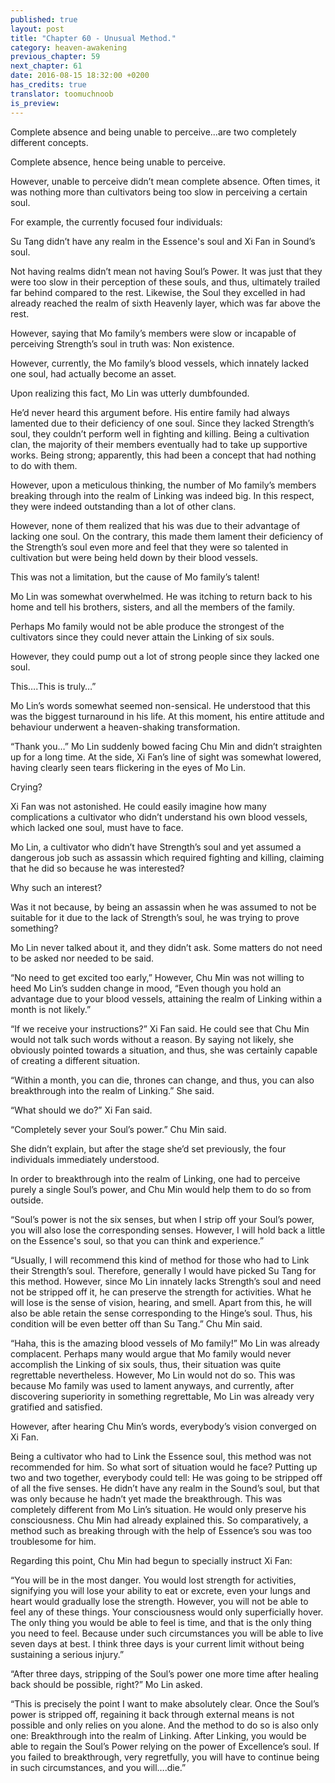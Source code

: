 ```yaml
---
published: true
layout: post
title: "Chapter 60 - Unusual Method."
category: heaven-awakening
previous_chapter: 59
next_chapter: 61
date: 2016-08-15 18:32:00 +0200
has_credits: true
translator: toomuchnoob
is_preview:
---
```

Complete absence and being unable to perceive...are two completely different concepts.

Complete absence, hence being unable to perceive.

However, unable to perceive didn’t mean complete absence. Often times, it was nothing more than cultivators being too slow in perceiving a certain soul.

For example, the currently focused four individuals:

Su Tang didn’t have any realm in the Essence's soul and Xi Fan in Sound’s soul.

Not having realms didn’t mean not having Soul’s Power. It was just that they were too slow in their perception of these souls, and thus, ultimately trailed far behind compared to the rest. Likewise, the Soul they excelled in had already reached the realm of sixth Heavenly layer, which was far above the rest.

However, saying that Mo family’s members were slow or incapable of perceiving Strength’s soul in truth was: Non existence.

However, currently, the Mo family’s blood vessels, which innately lacked one soul, had actually become an asset.

Upon realizing this fact, Mo Lin was utterly dumbfounded.

He’d never heard this argument before. His entire family had always lamented due to their deficiency of one soul. Since they lacked Strength’s soul, they couldn’t perform well in fighting and killing. Being a cultivation clan, the majority of their members eventually had to take up supportive works. Being strong; apparently, this had been a concept that had nothing to do with them.

However, upon a meticulous thinking, the number of Mo family’s members breaking through into the realm of Linking was indeed big. In this respect, they were indeed outstanding than a lot of other clans.

However, none of them realized that his was due to their advantage of lacking one soul. On the contrary, this made them lament their deficiency of the Strength’s soul even more and feel that they were so talented in cultivation but were being held down by their blood vessels.

This was not a limitation, but the cause of Mo family’s talent!

Mo Lin was somewhat overwhelmed. He was itching to return back to his home and tell his brothers, sisters, and all the members of the family.

Perhaps Mo family would not be able produce the strongest of the cultivators since they could never attain the Linking of six souls.

However, they could pump out a lot of strong people since they lacked one soul.

This….This is truly…”

Mo Lin’s words somewhat seemed non-sensical. He understood that this was the biggest turnaround in his life. At this moment, his entire attitude and behaviour underwent a heaven-shaking transformation.

“Thank you…” Mo Lin suddenly bowed facing Chu Min and didn’t straighten up for a long time. At the side, Xi Fan’s line of sight was somewhat lowered, having clearly seen tears flickering in the eyes of Mo Lin.

Crying?

Xi Fan was not astonished. He could easily imagine how many complications a cultivator who didn’t understand his own blood vessels, which lacked one soul, must have to face.

Mo Lin, a cultivator who didn’t have Strength’s soul and yet assumed a dangerous job such as assassin which required fighting and killing, claiming that he did so because he was interested?

Why such an interest?

Was it not because, by being an assassin when he was assumed to not be suitable for it due to the lack of Strength’s soul, he was trying to prove something?

Mo Lin never talked about it, and they didn’t ask. Some matters do not need to be asked nor needed to be said.

“No need to get excited too early,” However, Chu Min was not willing to heed Mo Lin’s sudden change in mood, “Even though you hold an advantage due to your blood vessels, attaining the realm of Linking within a month is not likely.”

“If we receive your instructions?” Xi Fan said. He could see that Chu Min would not talk such words without a reason. By saying not likely, she obviously pointed towards a situation, and thus, she was certainly capable of creating a different situation.

“Within a month, you can die, thrones can change, and thus, you can also breakthrough into the realm of Linking.” She said. 

“What should we do?” Xi Fan said.

“Completely sever your Soul’s power.” Chu Min said.

She didn’t explain, but after the stage she’d set previously, the four individuals immediately understood.

In order to breakthrough into the realm of Linking, one had to perceive purely a single Soul’s power, and Chu Min would help them to do so from outside.

“Soul’s power is not the six senses, but when I strip off your Soul’s power, you will also lose the corresponding senses. However, I will hold back a little on the Essence's soul, so that you can think and experience.” 

“Usually, I will recommend this kind of method for those who had to Link their Strength’s soul. Therefore, generally I would have picked Su Tang for this method. However, since Mo Lin innately lacks Strength’s soul and need not be stripped off it, he can preserve the strength for activities. What he will lose is the sense of vision, hearing, and smell. Apart from this, he will also be able retain the sense corresponding to the Hinge’s soul. Thus, his condition will be even better off than Su Tang.” Chu Min said.

“Haha, this is the amazing blood vessels of Mo family!” Mo Lin was already complacent. Perhaps many would argue that Mo family would never accomplish the Linking of six souls, thus, their situation was quite regrettable nevertheless. However, Mo Lin would not do so. This was because Mo family was used to lament anyways, and currently, after discovering superiority in something regrettable, Mo Lin was already very gratified and satisfied.

However, after hearing Chu Min’s words, everybody’s vision converged on Xi Fan. 

Being a cultivator who had to Link the Essence soul, this method was not recommended for him. So what sort of situation would he face? Putting up two and two together, everybody could tell: He was going to be stripped off of all the five senses. He didn’t have any realm in the Sound’s soul, but that was only because he hadn’t yet made the breakthrough. This was completely different from Mo Lin’s situation. He would only preserve his consciousness. Chu Min had already explained this. So comparatively, a method such as breaking through with the help of Essence’s sou was too troublesome for him.

Regarding this point, Chu Min had begun to specially instruct Xi Fan:

“You will be in the most danger. You would lost strength for activities, signifying you will lose your ability to eat or excrete, even your lungs and heart would gradually lose the strength. However, you will not be able to feel any of these things. Your consciousness would only superficially hover. The only thing you would be able to feel is time, and that is the only thing you need to feel. Because under such circumstances you will be able to live seven days at best. I think three days is your current limit without being sustaining a serious injury.”

“After three days, stripping of the Soul’s power one more time after healing back should be possible, right?” Mo Lin asked.   

“This is precisely the point I want to make absolutely clear. Once the Soul’s power is stripped off, regaining it back through external means is not possible and only relies on you alone. And the method to do so is also only one: Breakthrough into the realm of Linking. After Linking, you would be able to regain the Soul’s Power relying on the power of Excellence’s soul. If you failed to breakthrough, very regretfully, you will have to continue being in such circumstances, and you will….die.”  
